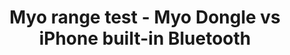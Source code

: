 ---
layout: default
category: bts
tags: ["myo"]
video: "https://player.vimeo.com/video/175858677?badge=0&amp;autopause=0&amp;player_id=0&amp;app_id=72231"
title: "Myo range test - Myo Dongle vs iPhone built-in Bluetooth"
thumbnail: "https://i.vimeocdn.com/video/583016876_295x166.jpg?r=pad"
description: | 
  Outcome: Using the included Myo dongle has a reliable range of up to 50ft
---